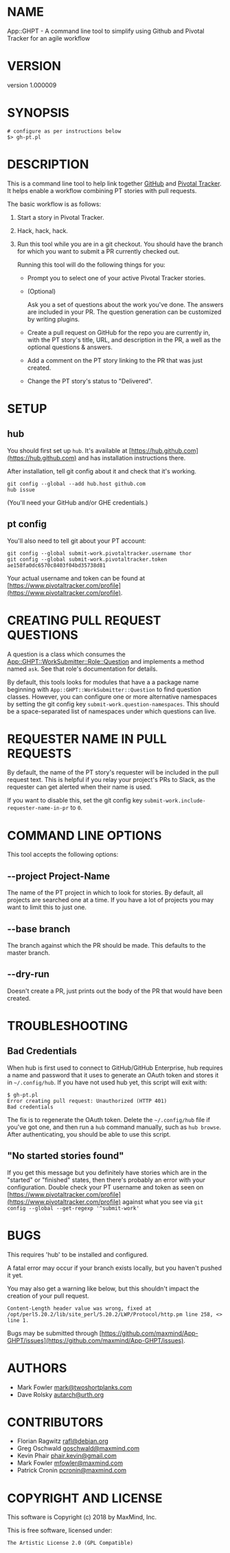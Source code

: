 # NAME

App::GHPT - A command line tool to simplify using Github and Pivotal Tracker for an agile workflow

# VERSION

version 1.000009

# SYNOPSIS

    # configure as per instructions below
    $> gh-pt.pl

# DESCRIPTION

This is a command line tool to help link together
[GitHub](https://github.com/) and [Pivotal
Tracker](https://www.pivotaltracker.com/). It helps enable a workflow combining
PT stories with pull requests.

The basic workflow is as follows:

1. Start a story in Pivotal Tracker.
2. Hack, hack, hack.
3. Run this tool while you are in a git checkout. You should have the branch for
which you want to submit a PR currently checked out.

    Running this tool will do the following things for you:

    - Prompt you to select one of your active Pivotal Tracker stories.
    - (Optional)

        Ask you a set of questions about the work you've done. The answers are
        included in your PR. The question generation can be customized by writing
        plugins.

    - Create a pull request on GitHub for the repo you are currently in, with the PT
    story's title, URL, and description in the PR, a well as the optional
    questions & answers.
    - Add a comment on the PT story linking to the PR that was just created.
    - Change the PT story's status to "Delivered".

# SETUP

## hub

You should first set up `hub`. It's available at [https://hub.github.com](https://hub.github.com)
and has installation instructions there.

After installation, tell git config about it and check that it's working.

    git config --global --add hub.host github.com
    hub issue

(You'll need your GitHub and/or GHE credentials.)

## pt config

You'll also need to tell git about your PT account:

    git config --global submit-work.pivotaltracker.username thor
    git config --global submit-work.pivotaltracker.token ae158fa0dc6570c8403f04bd35738d81

Your actual username and token can be found at
[https://www.pivotaltracker.com/profile](https://www.pivotaltracker.com/profile).

# CREATING PULL REQUEST QUESTIONS

A question is a class which consumes the
[App::GHPT::WorkSubmitter::Role::Question](https://metacpan.org/pod/App::GHPT::WorkSubmitter::Role::Question) and implements a method named
`ask`. See that role's documentation for details.

By default, this tools looks for modules that have a a package name beginning
with `App::GHPT::WorkSubmitter::Question` to find question classes. However,
you can configure one or more alternative namespaces by setting the git config
key `submit-work.question-namespaces`. This should be a space-separated list
of namespaces under which questions can live.

# REQUESTER NAME IN PULL REQUESTS

By default, the name of the PT story's requester will be included in the pull
request text. This is helpful if you relay your project's PRs to Slack, as the
requester can get alerted when their name is used.

If you want to disable this, set the git config key
`submit-work.include-requester-name-in-pr` to `0`.

# COMMAND LINE OPTIONS

This tool accepts the following options:

## --project Project-Name

The name of the PT project in which to look for stories. By default, all
projects are searched one at a time. If you have a lot of projects you may
want to limit this to just one.

## --base branch

The branch against which the PR should be made. This defaults to the master
branch.

## --dry-run

Doesn't create a PR, just prints out the body of the PR that would have been
created.

# TROUBLESHOOTING

## Bad Credentials

When hub is first used to connect to GitHub/GitHub Enterprise, hub requires a
name and password that it uses to generate an OAuth token and stores it in
`~/.config/hub`. If you have not used hub yet, this script will exit with:

    $ gh-pt.pl
    Error creating pull request: Unauthorized (HTTP 401)
    Bad credentials

The fix is to regenerate the OAuth token. Delete the `~/.config/hub` file if
you've got one, and then run a `hub` command manually, such as
`hub browse`. After authenticating, you should be able to use this script.

## "No started stories found"

If you get this message but you definitely have stories which are in the
"started" or "finished" states, then there's probably an error with your
configuration. Double check your PT username and token as seen on
[https://www.pivotaltracker.com/profile](https://www.pivotaltracker.com/profile) against what you see via `git
config --global --get-regexp '^submit-work'`

# BUGS

This requires 'hub' to be installed and configured.

A fatal error may occur if your branch exists locally, but you haven't pushed it yet.

You may also get a warning like below, but this shouldn't impact the creation of your pull request.

    Content-Length header value was wrong, fixed at /opt/perl5.20.2/lib/site_perl/5.20.2/LWP/Protocol/http.pm line 258, <> line 1.

Bugs may be submitted through [https://github.com/maxmind/App-GHPT/issues](https://github.com/maxmind/App-GHPT/issues).

# AUTHORS

- Mark Fowler <mark@twoshortplanks.com>
- Dave Rolsky <autarch@urth.org>

# CONTRIBUTORS

- Florian Ragwitz <rafl@debian.org>
- Greg Oschwald <goschwald@maxmind.com>
- Kevin Phair <phair.kevin@gmail.com>
- Mark Fowler <mfowler@maxmind.com>
- Patrick Cronin <pcronin@maxmind.com>

# COPYRIGHT AND LICENSE

This software is Copyright (c) 2018 by MaxMind, Inc.

This is free software, licensed under:

    The Artistic License 2.0 (GPL Compatible)
